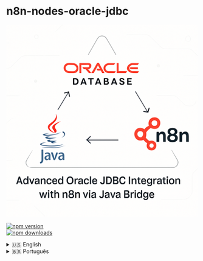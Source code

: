 # n8n-nodes-oracle-jdbc

![Oracle JDBC Advanced N8N](image/README/oracle-n8n.png)

[![npm version](https://img.shields.io/npm/v/n8n-nodes-oracle-jdbc.svg)](https://www.npmjs.com/package/n8n-nodes-oracle-jdbc)  
[![npm downloads](https://img.shields.io/npm/dt/n8n-nodes-oracle-jdbc.svg)](https://www.npmjs.com/package/n8n-nodes-oracle-jdbc)



<details close>
<summary>🇺🇸 English</summary>

---

# 📖 Documentation in English

## 📋 About

Enterprise-grade solution for integrating n8n with Oracle databases using official JDBC technology (ojdbc, UCP), Java Bridge, focusing on high performance, security, and scalability.

**Author:** Jônatas Meireles Sousa Vieira  
**Email:** [jonatas.mei@outlook.com](mailto:jonatas.mei@outlook.com)  
**GitHub:** [@jonales](https://github.com/jonales)

---

## ⭐ Main Features

- **Oracle Enterprise JDBC:** Thin, UCP pooling, failover, Oracle RAC and ADG  
- **Advanced Pooling:** Configurable, monitorable, and intelligent pools  
- **Batch Operations:** Massive inserts/updates (bulk), optimized processing  
- **Transaction Management:** ACID block with savepoint, partial rollback, isolation  
- **Full PL/SQL Support:** Procedures, functions, packages, complete IN/OUT control  
- **Cloud Support:** OCI, Oracle Wallet, IAM integration  
- **Connection Labeling:** Fine-grained auditing and session traceability  
- **Security:** SSL/TLS, Wallet, protected logs  
- **Monitoring:** Pool statistics, health checks, detailed logging  

---

## ⚙️ Installation

```bash
npm install n8n-nodes-oracle-jdbc
```

> Requires Java 11+ and Oracle JDBC drivers (ojdbc11.jar, ucp.jar) inside `/lib`.  
> Use `npm run setup:java` to prepare the environment and check the instructions to download the drivers.

---

## 🔑 Credential Configuration

In n8n, create credentials with the following parameters:

| Field             | Example                           |
| ----------------- | --------------------------------- |
| Host              | `oracle-srv.example.com`          |
| Port              | `1521`                            |
| Connection Type   | `service` / `sid` / `tns`         |
| Service Name      | `ORCL`, `PROD`, `XEPDB1`          |
| Username          | `app_user`                        |
| Password          | `**********`                      |
| Connection Options| Timeout, SSL, wallet, schema, ... |

#### Connection String Examples

- Service: `oracle1.company.com:1521/PROD`  
- TNS: `(DESCRIPTION=(ADDRESS=(PROTOCOL=TCP)(HOST=dbhost)(PORT=1521))(CONNECT_DATA=(SERVICE_NAME=MYDB)))`

---

## 🚀 Usage Examples

### **Full Transaction**
```sql
INSERT INTO orders (customer_id, amount) VALUES (:cust_id, :amount);
UPDATE stock SET qty = qty - :qty WHERE product_id = :prod_id;
SAVEPOINT sp1;
DELETE FROM cart WHERE customer_id = :cust_id;
```

### **Optimized Bulk Insert**
Define operation type as "batch", target table, and data batch:
```json
{
  "operationType": "batch",
  "tableName": "customers",
  "batchSize": 1000
}
```

### **Procedure Execution**
```json
{
  "operationType": "procedure",
  "procedureName": "update_price",
  "parameters": [
    { "name": "p_product_id", "type": "IN", "dataType": "NUMBER", "value": 123 },
    { "name": "p_new_price", "type": "IN", "dataType": "NUMBER", "value": 72.5 }
  ]
}
```

### **Enterprise Pooling**
```ts
import { PoolConfigurationPresets } from './core/AdvancedPoolConfig';

const poolConfig = PoolConfigurationPresets.getHighVolumeOLTP();
```

---

## 🏢 Intelligent Connection Pools

| Type        | Min/Max | Timeout | Use Case                 |
|-------------|---------|---------|--------------------------|
| Standard    | 5/20    | 30s     | General workloads         |
| High OLTP   | 10/50   | 5s      | Very high transaction volume |
| Analytics   | 5/20    | 300s    | Reports and queries       |
| Cloud       | 5/25    | 60s     | Integrated with OCI/Wallet|
| RAC/ADG     | 8/40    | 10s     | High availability setups  |

---

## 📊 Monitoring and Performance

- Batch tested with **hundreds of thousands of records**  
- RAC/ADG failover supported via `EnterpriseConnectionPool`  
- Pool manager with statistics: connections, borrowed, available, peak, failed  
- Configurable statement cache, customizable health-check  

---

## 🛡️ Security

- Native support for **SSL/TLS**, Wallet, CA, client certs, etc.  
- **Connection Labeling** for session-state auditing  
- Mandatory bind parameters (SQL Injection proof)  
- Detailed logs and stack traces for enterprise troubleshooting  

---

## 🧪 Project Structure

```text
n8n-nodes-oracle-jdbc/
├── core/
│   ├── AdvancedPoolConfig.ts
│   ├── BatchOperations.ts
│   ├── ConnectionPool.ts
│   ├── EnterpriseConnectionPool.ts
│   ├── PoolManager.ts
│   ├── JdbcConnectionManager.ts
│   ├── OracleJdbcDriver.ts
│   ├── TransactionManager.ts
│   ├── QueryExecutor.ts
│   ├── StoredProcedureExecutor.ts
├── types/
│   ├── JdbcTypes.ts
│   ├── OracleTypes.ts
│   ├── ConfigTypes.ts
├── utils/
│   ├── ErrorHandler.ts
│   ├── ParameterBinder.ts
│   ├── ResultMapper.ts
│   ├── SqlParser.ts
├── scripts/
│   ├── download-jdbc.js
│   ├── setup-java.js
├── nodes/
│   └── OracleJdbcDatabase.node.ts
├── credentials/
│   └── OracleJdbc.credentials.ts
├── lib/
│   ├── ojdbc11.jar
│   ├── ucp.jar
│   └── orai18n.jar
```

---

## 🔧 Scripts and Development

```bash
npm run setup:java        # Prepare Java environment
npm run download:jdbc     # Download JDBC drivers
npm run build             # Build Typescript + assets
npm run dev               # Hot reload / dev environment
npm run lint              # ESLint + Prettier
npm run test              # Automated tests
npm run validate          # Pre-release checks
npm run clean             # Cleanup dist folder
```

---

## 🤝 Contributing

Contributions are **welcome**!  
Follow this flow:

1. Fork  
2. Feature branch: `feature/new-feature`  
3. Commit and push  
4. Submit a descriptive pull request  

Suggestions: bug fixes, examples, optimizations, new features, docs, tests.

---

## 💰 Support This Project

If this project helps you, consider supporting it!

<div align="center">

### PIX:
<img src="image/README/qrcode-pix-jonatas.mei@outlook.com.png" alt="QR Code PIX" width="150" />  

**PIX Key:** jonatas.mei@outlook.com  

### Cryptocurrency Donation

<table style="width:100%; border:none;">
  <tr style="border:none;">
    <td style="text-align:center; padding:10px; border:none;">
      <h4>Bitcoin (BTC)</h4>
      <img src="image/README/btc.jpeg" alt="QR Code BTC" width="150" />
      <br>
      <code>bc1qdq9rj7565c4fvr7t3xut6z0tjd65p4mudrc0ll</code>
      <br>
      <a href="https://link.trustwallet.com/send?asset=c0&address=bc1qdq9rj7565c4fvr7t3xut6z0tjd65p4mudrc0ll">Pay with Trust Wallet</a>
    </td>
    <td style="text-align:center; padding:10px; border:none;">
      <h4>Ethereum (ETH)</h4>
      <img src="image/README/eth.jpeg" alt="QR Code ETH" width="150" />
      <br>
      <code>0xA35A984401Ae9c81ca2d742977E603421df45419</code>
      <br>
      <a href="https://link.trustwallet.com/send?address=0xA35A984401Ae9c81ca2d742977E603421df45419&asset=c60">Pay with Trust Wallet</a>
    </td>
  </tr>
  <tr style="border:none;">
    <td style="text-align:center; padding:10px; border:none;">
      <h4>BNB</h4>
      <img src="image/README/bnb.jpeg" alt="QR Code BNB" width="150" />
      <br>
      <code>0xA35A984401Ae9c81ca2d742977E603421df45419</code>
      <br>
      <a href="https://link.trustwallet.com/send?address=0xA35A984401Ae9c81ca2d742977E603421df45419&asset=c20000714">Pay with Trust Wallet</a>
    </td>
    <td style="text-align:center; padding:10px; border:none;">
      <h4>Polygon (POL)</h4>
      <img src="image/README/pol.jpeg" alt="QR Code POL" width="150" />
      <br>
      <code>0xA35A984401Ae9c81ca2d742977E603421df45419</code>
      <br>
      <a href="https://link.trustwallet.com/send?asset=c966&address=0xA35A984401Ae9c81ca2d742977E603421df45419">Pay with Trust Wallet</a>
    </td>
  </tr>
</table>


---

## 📄 License

This project is licensed under the **MIT License** – see [LICENSE.md](LICENSE.md) for details.

```

MIT License

Copyright (c) 2025 Jônatas Meireles Sousa Vieira

Permission is hereby granted, free of charge, to any person obtaining a copy
of this software and associated documentation files (the "Software"), to deal
in the Software without restriction, including without limitation the rights
to use, copy, modify, merge, publish, distribute, sublicense, and/or sell
copies of the Software, and to permit persons to whom the Software is
furnished to do so, subject to the following conditions:

The above copyright notice and this permission notice shall be included in all
copies or substantial portions of the Software.

THE SOFTWARE IS PROVIDED "AS IS", WITHOUT WARRANTY OF ANY KIND, EXPRESS OR
IMPLIED, INCLUDING BUT NOT LIMITED TO THE WARRANTIES OF MERCHANTABILITY,
FITNESS FOR A PARTICULAR PURPOSE AND NONINFRINGEMENT. IN NO EVENT SHALL THE
AUTHORS OR COPYRIGHT HOLDERS BE LIABLE FOR ANY CLAIM, DAMAGES OR OTHER
LIABILITY, WHETHER IN AN ACTION OF CONTRACT, TORT OR OTHERWISE, ARISING FROM,
OUT OF OR IN CONNECTION WITH THE SOFTWARE OR THE USE OR OTHER DEALINGS IN THE
SOFTWARE.

```

---

## 👨‍💻 Author

**Jônatas Meireles Sousa Vieira**  
📧 [jonatas.mei@outlook.com](mailto:jonatas.mei@outlook.com)  
🔗 [github.com/jonales](https://github.com/jonales)  
🌐 [LinkedIn](https://www.linkedin.com/in/jonatasmeireles/)

---

## 📚 Links

- [Oracle Database Documentation](https://docs.oracle.com/en/database/oracle/oracle-database/)  
- [n8n Community Nodes](https://docs.n8n.io/integrations/community-nodes/)  
- [Report Issues](https://github.com/jonales/n8n-nodes-oracle-jdbc/issues)  
- [Discussions](https://github.com/jonales/n8n-nodes-oracle-jdbc/discussions)  

---

<div align="center">

**⭐ Star if you like it!**  

[![GitHub stars](https://img.shields.io/github/stars/jonales/n8n-nodes-oracle-jdbc.svg?style=social&label=Star)](https://github.com/jonales/n8n-nodes-oracle-jdbc)  
[![GitHub forks](https://img.shields.io/github/forks/jonales/n8n-nodes-oracle-jdbc.svg?style=social&label=Fork)](https://github.com/jonales/n8n-nodes-oracle-jdbc/fork)  

Made with ❤️ 100% original, no third-party forks!  

</div>

</details>

<details>
<summary>🇧🇷 Português</summary>

---

# 📖 Documentação em Português

## 📋 Sobre

Solução empresarial para integração entre n8n e bancos Oracle usando tecnologia JDBC oficial (ojdbc, UCP), Java Bridge e foco em alta performance, segurança e escalabilidade.

**Autor:** Jônatas Meireles Sousa Vieira  
**Email:** [jonatas.mei@outlook.com](mailto:jonatas.mei@outlook.com)  
**GitHub:** [@jonales](https://github.com/jonales)

---

## ⭐ Principais Recursos

- **JDBC Oracle Enterprise:** Thin, pooling UCP, failover, Oracle RAC e ADG
- **Pooling Avançado:** Pools configuráveis, monitoráveis e inteligentes
- **Batch Operations:** Inserts/updates massivos (bulk), processamento otimizado
- **Gestão de Transações:** Block ACID com savepoint, rollback parcial, isolamento
- **PL/SQL Completo:** Procedures, functions, packages, controle total de IN/OUT
- **Suporte Cloud:** Suporte OCI, Oracle Wallet, IAM integration
- **Connection Labeling:** Auditoria fina e rastreabilidade de sessões
- **Segurança:** SSL/TLS, Wallet, logs protegidos
- **Monitoração:** Estatísticas de pool, healthcheck, logging detalhado

---

## ⚙️ Instalação

```

npm install n8n-nodes-oracle-jdbc

```

> É necessário Java 11+ e os drivers Oracle JDBC (ojdbc11.jar, ucp.jar) no diretório `/lib`.  
> Use `npm run setup:java` para preparar o ambiente e veja orientações para baixar os drivers.

---

## 🔑 Configuração de Credenciais

No n8n, crie credenciais com os parâmetros:

| Campo             | Exemplo                           |
| ----------------- | --------------------------------- |
| Host              | `oracle-srv.exemplo.com`          |
| Port              | `1521`                            |
| Connection Type   | `service`/`sid`/`tns`             |
| Service Name      | `ORCL`, `PROD`, `XEPDB1`          |
| Username          | `app_user`                        |
| Password          | `**********`                      |
| Connection Options| Timeout, SSL, wallet, schema, ... |

#### Exemplos de Connection String

- Service: `oracle1.empresa.com:1521/PROD`
- TNS: `(DESCRIPTION=(ADDRESS=(PROTOCOL=TCP)(HOST=dbhost)(PORT=1521))(CONNECT_DATA=(SERVICE_NAME=MYDB)))`

---

## 🚀 Exemplos de Uso

### **Transação Completa**
```sql
INSERT INTO pedidos (cliente_id, valor) VALUES (:cli_id, :valor);
UPDATE estoque SET qtd = qtd - :qtd WHERE produto_id = :prod_id;
SAVEPOINT sp1;
DELETE FROM carrinho WHERE cliente_id = :cli_id;
```

### **Bulk Insert Otimizado**
Defina operação "batch", tabela de destino e lote de dados:
```json
{
  "operationType": "batch",
  "tableName": "customers",
  "batchSize": 1000
}
```

### **Execução de Procedure**
```json
{
  "operationType": "procedure",
  "procedureName": "update_price",
  "parameters": [
    { "name": "p_product_id", "type": "IN", "dataType": "NUMBER", "value": 123 },
    { "name": "p_new_price", "type": "IN", "dataType": "NUMBER", "value": 72.5 }
  ]
}
```

### **Pooling Empresarial**

```ts
import { PoolConfigurationPresets } from './core/AdvancedPoolConfig';

const poolConfig = PoolConfigurationPresets.getHighVolumeOLTP();
```

---

## 🏢 Pools de Conexão Inteligentes

| Tipo        | Min/Max | Timeout | Uso                       |
|-------------|---------|---------|---------------------------|
| Standard    | 5/20    | 30s     | Workloads gerais          |
| High OLTP   | 10/50   | 5s      | Altíssimo volume          |
| Analytics   | 5/20    | 300s    | Relatórios e consultas    |
| Cloud       | 5/25    | 60s     | Integrado ao OCI/Wallet   |
| RAC/ADG     | 8/40    | 10s     | Alta disponibilidade real |

---

## 📊 Monitoramento e Performance

- Batch testado para **centenas de milhares de registros**
- RAC/ADG failover suportado via `EnterpriseConnectionPool`
- Pool manager com estatísticas: conexões, borrow, available, peak, failed
- Statement cache configurável, health-check customizável

---

## 🛡️ Segurança

- Suporte nativo a **SSL/TLS**, Wallet, CA, client cert, etc.
- **Connection Labeling** para auditoria session-state
- Parâmetros bind obrigatórios (sem SQL Injection)
- Logs detalhados e stacktraces orientados para troubleshooting corporativo

---

## 🧪 Estrutura do Projeto

```

n8n-nodes-oracle-jdbc/
├── core/
│   ├── AdvancedPoolConfig.ts
│   ├── BatchOperations.ts
│   ├── ConnectionPool.ts
│   ├── EnterpriseConnectionPool.ts
│   ├── PoolManager.ts
│   ├── JdbcConnectionManager.ts
│   ├── OracleJdbcDriver.ts
│   ├── TransactionManager.ts
│   ├── QueryExecutor.ts
│   ├── StoredProcedureExecutor.ts
├── types/
│   ├── JdbcTypes.ts
│   ├── OracleTypes.ts
│   ├── ConfigTypes.ts
├── utils/
│   ├── ErrorHandler.ts
│   ├── ParameterBinder.ts
│   ├── ResultMapper.ts
│   ├── SqlParser.ts
├── scripts/
│   ├── download-jdbc.js
│   ├── setup-java.js
├── nodes/
│   └── OracleJdbcDatabase.node.ts
├── credentials/
│   └── OracleJdbc.credentials.ts
├── lib/
│   ├── ojdbc11.jar
│   ├── ucp.jar
│   └── orai18n.jar

```

---

## 🔧 Scripts e Desenvolvimento

```

npm run setup:java        \# Prepara ambiente Java
npm run download:jdbc     \# Orienta download dos drivers
npm run build             \# Build Typescript + assets
npm run dev               \# Hot reload / ambiente dev
npm run lint              \# ESLint + Prettier
npm run test              \# Testes automatizados
npm run validate          \# Checagem geral pré-release
npm run clean             \# Limpeza do dist

```

---

## 🤝 Contribuindo

Contribuições são **bem-vindas**!  
Siga o fluxo:

1. Fork
2. Branch de feature: `feature/nova-funcionalidade`
3. Commit e push
4. Pull-request explicativo  
Sugestões: correções, exemplos, otimizações, novos recursos, documentações, testes.

---

## 💰 Apoie este projeto

Se o projeto te ajuda, considere apoiar!

<div align="center">

### PIX:
<img src="image/README/qrcode-pix-jonatas.mei@outlook.com.png" alt="QR Code PIX" width="150" />

**Chave PIX:** jonatas.mei@outlook.com

### Doação em Criptomoeda

<table style="width:100%; border:none;">
  <tr style="border:none;">
    <td style="text-align:center; padding:10px; border:none;">
      <h4>Bitcoin (BTC)</h4>
      <img src="image/README/btc.jpeg" alt="QR Code BTC" width="150" />
      <br>
      <code>bc1qdq9rj7565c4fvr7t3xut6z0tjd65p4mudrc0ll</code>
      <br>
      <a href="https://link.trustwallet.com/send?asset=c0&address=bc1qdq9rj7565c4fvr7t3xut6z0tjd65p4mudrc0ll">Pagar com Trust Wallet</a>
    </td>
    <td style="text-align:center; padding:10px; border:none;">
      <h4>Ethereum (ETH)</h4>
      <img src="image/README/eth.jpeg" alt="QR Code ETH" width="150" />
      <br>
      <code>0xA35A984401Ae9c81ca2d742977E603421df45419</code>
      <br>
      <a href="https://link.trustwallet.com/send?address=0xA35A984401Ae9c81ca2d742977E603421df45419&asset=c60">Pagar com Trust Wallet</a>
    </td>
  </tr>
  <tr style="border:none;">
    <td style="text-align:center; padding:10px; border:none;">
      <h4>BNB</h4>
      <img src="image/README/bnb.jpeg" alt="QR Code BNB" width="150" />
      <br>
      <code>0xA35A984401Ae9c81ca2d742977E603421df45419</code>
      <br>
      <a href="https://link.trustwallet.com/send?address=0xA35A984401Ae9c81ca2d742977E603421df45419&asset=c20000714">Pagar com Trust Wallet</a>
    </td>
    <td style="text-align:center; padding:10px; border:none;">
      <h4>Polygon (POL)</h4>
      <img src="image/README/pol.jpeg" alt="QR Code POL" width="150" />
      <br>
      <code>0xA35A984401Ae9c81ca2d742977E603421df45419</code>
      <br>
      <a href="https://link.trustwallet.com/send?asset=c966&address=0xA35A984401Ae9c81ca2d742977E603421df45419">Pagar com Trust Wallet</a>
    </td>
  </tr>
</table>

</div>

---

## 📄 Licença

Este projeto está licenciado sob a **Licença MIT** - veja o arquivo [LICENSE.md](LICENSE.md) para detalhes.

```

MIT License

Copyright (c) 2025 Jônatas Meireles Sousa Vieira

Permission is hereby granted, free of charge, to any person obtaining a copy
of this software and associated documentation files (the "Software"), to deal
in the Software without restriction, including without limitation the rights
to use, copy, modify, merge, publish, distribute, sublicense, and/or sell
copies of the Software, and to permit persons to whom the Software is
furnished to do so, subject to the following conditions:

The above copyright notice and this permission notice shall be included in all
copies or substantial portions of the Software.

THE SOFTWARE IS PROVIDED "AS IS", WITHOUT WARRANTY OF ANY KIND, EXPRESS OR
IMPLIED, INCLUDING BUT NOT LIMITED TO THE WARRANTIES OF MERCHANTABILITY,
FITNESS FOR A PARTICULAR PURPOSE AND NONINFRINGEMENT. IN NO EVENT SHALL THE
AUTHORS OR COPYRIGHT HOLDERS BE LIABLE FOR ANY CLAIM, DAMAGES OR OTHER
LIABILITY, WHETHER IN AN ACTION OF CONTRACT, TORT OR OTHERWISE, ARISING FROM,
OUT OF OR IN CONNECTION WITH THE SOFTWARE OR THE USE OR OTHER DEALINGS IN THE
SOFTWARE.

```

---

## 👨‍💻 Autor

**Jônatas Meireles Sousa Vieira**  
📧 [jonatas.mei@outlook.com](mailto:jonatas.mei@outlook.com)  
🔗 [github.com/jonales](https://github.com/jonales)  
🌐 [LinkedIn](https://www.linkedin.com/in/jonatasmeireles/)

---

## 📚 Links

- [Oracle Database Documentation](https://docs.oracle.com/en/database/oracle/oracle-database/)
- [n8n Community Nodes](https://docs.n8n.io/integrations/community-nodes/)
- [Report Issues](https://github.com/jonales/n8n-nodes-oracle-jdbc/issues)
- [Discussions](https://github.com/jonales/n8n-nodes-oracle-jdbc/discussions)

---

<div align="center">

**⭐ Dê uma estrela se gostou!**

[![GitHub stars](https://img.shields.io/github/stars/jonales/n8n-nodes-oracle-jdbc.svg?style=social&label=Star)](https://github.com/jonales/n8n-nodes-oracle-jdbc)
[![GitHub forks](https://img.shields.io/github/forks/jonales/n8n-nodes-oracle-jdbc.svg?style=social&label=Fork)](https://github.com/jonales/n8n-nodes-oracle-jdbc/fork)

Made with ❤️ 100% autoral, sem forks de terceiros!

</div>
</details>
